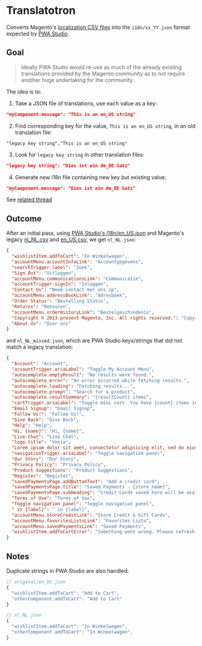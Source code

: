 # Translatotron

Converts Magento's [localization CSV files](https://github.com/magento-l10n?utf8=%E2%9C%93&q=%5Elanguage-) into the
`i18n/xx_YY.json` format expected by [PWA Studio](https://github.com/magento/pwa-studio).

## Goal

> Ideally PWA Studio would re-use as much of the already existing translations provided by the Magento community as to not require another huge undertaking for the community.

The idea is to:

1. Take a JSON file of translations, use each value as a key:

```json
"myComponent.message": "This is an en_US string"
```

2. Find corresponding key for the value, `This is an en_US string`, in an old translation file:

```csv
"legacy key string","This is an en_US string"
```

3. Look for `legacy key string` in other translation files:

```json
"legacy key string": "Dies ist ein de_DE Satz"
```

4. Generate new i18n file containing new key but existing value:

```json
"myComponent.message": "Dies ist ein de_DE Satz"
```

See [related thread](https://github.com/magento/pwa-studio/issues/669#issuecomment-696782372)

## Outcome

After an initial pass, using [PWA Studio's i18n/en_US.json](https://github.com/magento/pwa-studio/blob/develop/packages/venia-ui/lib/i18n/en_US.json) and Magento's legacy [nl_NL.csv](https://github.com/magento-l10n/language-nl_NL/blob/master/nl_NL.csv) and [en_US.csv](https://github.com/magento-l10n/language-en_US/blob/master/en_US.csv), we get `nl_NL.json`:

```json
{
  "wishlistItem.addToCart": "In Winkelwagen",
  "accountMenu.accountInfoLink": "Accountgegevens",
  "searchTrigger.label": "Zoek",
  "Sign Out": "Uitloggen",
  "accountMenu.communicationsLink": "Communicatie",
  "accountTrigger.signIn": "Inloggen",
  "Contact Us": "Neem contact met ons op",
  "accountMenu.addressBookLink": "Adresboek",
  "Order Status": "Bestelling Status",
  "Returns": "Retouren",
  "accountMenu.orderHistoryLink": "Bestelgeschiedenis",
  "Copyright © 2013-present Magento, Inc. All rights reserved.": "Copyright © 2013-heden Magento. Alle rechten voorbehouden.",
  "About Us": "Over ons"
}
```

and `nl_NL_missed.json`, which are PWA Studio keys/strings that did not match a legacy translation:

```json
{
  "Account": "Account",
  "accountTrigger.ariaLabel": "Toggle My Account Menu",
  "autocomplete.emptyResult": "No results were found.",
  "autocomplete.error": "An error occurred while fetching results.",
  "autocomplete.loading": "Fetching results...",
  "autocomplete.prompt": "Search for a product",
  "autocomplete.resultSummary": "{resultCount} items",
  "cartTrigger.ariaLabel": "Toggle mini cart. You have {count} items in your cart.",
  "Email Signup": "Email Signup",
  "Follow Us!": "Follow Us!",
  "Give Back": "Give Back",
  "Help": "Help",
  "Hi, {name}": "Hi, {name}",
  "Live Chat": "Live Chat",
  "logo.title": "Venia",
  "Lorem ipsum dolor sit amet, consectetur adipsicing elit, sed do eiusmod tempor incididunt ut labore et dolore.": "Lorem ipsum dolor sit amet, consectetur adipsicing elit, sed do eiusmod tempor incididunt ut labore et dolore.",
  "navigationTrigger.ariaLabel": "Toggle navigation panel",
  "Our Story": "Our Story",
  "Privacy Policy": "Privacy Policy",
  "Product Suggestions": "Product Suggestions",
  "Register": "Register",
  "savedPaymentsPage.addButtonText": "Add a credit card",
  "savedPaymentsPage.title": "Saved Payments - {store_name}",
  "savedPaymentsPage.subHeading": "Credit Cards saved here will be available during checkout.",
  "Terms of Use": "Terms of Use",
  "Toggle navigation panel": "Toggle navigation panel",
  " in {label}": " in {label}",
  "accountMenu.storeCreditLink": "Store Credit & Gift Cards",
  "accountMenu.favoritesListsLink": "Favorites Lists",
  "accountMenu.savedPaymentsLink": "Saved Payments",
  "wishlistItem.addToCartError": "Something went wrong. Please refresh and try again."
}
```

## Notes

Duplicate strings in PWA Studio are also handled:

```js
// original/en_US.json
{
  "wishlistItem.addToCart": "Add to Cart",
  "otherComponent.addToCart": "Add to Cart"
}

// nl_NL.json
{
  "wishlistItem.addToCart": "In Winkelwagen",
  "otherComponent.addToCart": "In Winkelwagen",
}
```
